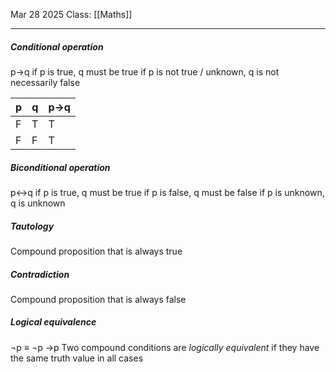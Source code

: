 Mar 28 2025
Class: [[Maths]]
- - -
##### Conditional operation
p$\rightarrow$q
if p is true, q must be true
if p is not true / unknown, q is not necessarily false

| p   | q   | p$\rightarrow$q |
| --- | --- | --------------- |
| F   | T   | T               |
| F   | F   | T               |


##### Biconditional operation
p$\leftrightarrow$q
if p is true, q must be true
if p is false, q must be false
if p is unknown, q is unknown

##### Tautology
Compound proposition that is always true

##### Contradiction
Compound proposition that is always false

##### Logical equivalence
$\neg$p $\equiv$ $\neg$p $\rightarrow$p
Two compound conditions are *logically equivalent* if they have the same truth value in all cases